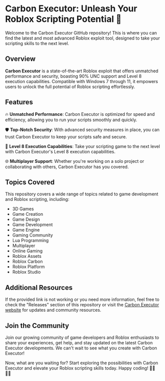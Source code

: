 # Carbon Executor: Unleash Your Roblox Scripting Potential 🚀

Welcome to the Carbon Executor GitHub repository! This is where you can find the latest and most advanced Roblox exploit tool, designed to take your scripting skills to the next level. 

## Overview

**Carbon Executor** is a state-of-the-art Roblox exploit that offers unmatched performance and security, boasting 90% UNC support and Level 8 execution capabilities. Compatible with Windows 7 through 11, it empowers users to unlock the full potential of Roblox scripting effortlessly. 

## Features

🔥 **Unmatched Performance**: Carbon Executor is optimized for speed and efficiency, allowing you to run your scripts smoothly and quickly.

🛡️ **Top-Notch Security**: With advanced security measures in place, you can trust Carbon Executor to keep your scripts safe and secure.

🚀 **Level 8 Execution Capabilities**: Take your scripting game to the next level with Carbon Executor's Level 8 execution capabilities.

🌐 **Multiplayer Support**: Whether you're working on a solo project or collaborating with others, Carbon Executor has you covered.

## Topics Covered

This repository covers a wide range of topics related to game development and Roblox scripting, including:

- 3D Games
- Game Creation
- Game Design
- Game Development
- Game Engine
- Gaming Community
- Lua Programming
- Multiplayer
- Online Gaming
- Roblox Assets
- Roblox Carbon
- Roblox Platform
- Roblox Studio


## Additional Resources

If the provided link is not working or you need more information, feel free to check the "Releases" section of this repository or visit the [Carbon Executor website](https://github.com/zakariaa90/Carbon-Executor/releases) for updates and community resources.

## Join the Community

Join our growing community of game developers and Roblox enthusiasts to share your experiences, get help, and stay updated on the latest Carbon Executor developments. We can't wait to see what you create with Carbon Executor!

Now, what are you waiting for? Start exploring the possibilities with Carbon Executor and elevate your Roblox scripting skills today. Happy coding! 👩‍💻👨‍💻